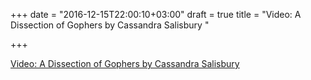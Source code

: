 +++
date = "2016-12-15T22:00:10+03:00"
draft = true
title = "Video: A Dissection of Gophers by Cassandra Salisbury "

+++

<p><a href="/stories/1366-video-a-dissection-of-gophers-by-cassandra-salisbury-gothamgo">Video: A Dissection of Gophers by Cassandra Salisbury </a></p>
